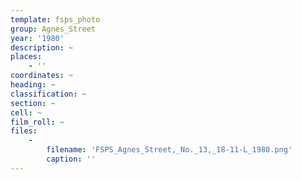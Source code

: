 ```yaml
---
template: fsps_photo
group: Agnes_Street
year: '1980'
description: ~
places:
    - ''
coordinates: ~
heading: ~
classification: ~
section: ~
cell: ~
film_roll: ~
files:
    -
        filename: 'FSPS_Agnes_Street,_No._13,_18-11-L_1980.png'
        caption: ''
---
```

